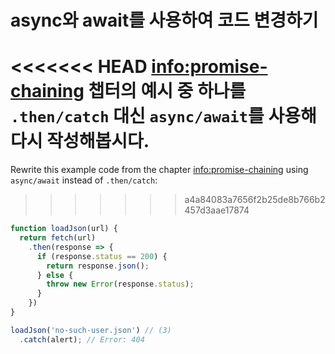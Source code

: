 
# async와 await를 사용하여 코드 변경하기

<<<<<<< HEAD
<info:promise-chaining> 챕터의 예시 중 하나를 `.then/catch` 대신 `async/await`를 사용해 다시 작성해봅시다.
=======
Rewrite this example code from the chapter <info:promise-chaining> using `async/await` instead of `.then/catch`:
>>>>>>> a4a84083a7656f2b25de8b766b2457d3aae17874

```js run
function loadJson(url) {
  return fetch(url)
    .then(response => {
      if (response.status == 200) {
        return response.json();
      } else {
        throw new Error(response.status);
      }
    })
}

loadJson('no-such-user.json') // (3)
  .catch(alert); // Error: 404
```
